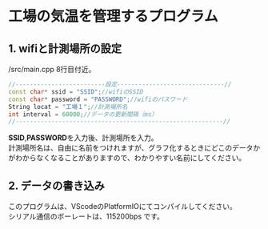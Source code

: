 # 工場の気温を管理するプログラム   

## 1.  wifiと計測場所の設定
 /src/main.cpp 8行目付近。
```C++
//-------------------------設定------------------------------//
const char* ssid = "SSID";//wifiのSSID
const char* password = "PASSWORD";//wifiのパスワード
String locat = "工場１";//計測場所名
int interval = 60000;//データの更新間隔（ms）
//----------------------------------------------------------//
```  

  **SSID**,**PASSWORD**を入力後、計測場所を入力。  
計測場所名は、自由に名前をつけれますが、グラフ化するときにどこのデータかがわからなくなることがありますので、わかりやすい名前にしてください。  

## 2.  データの書き込み  
 このプログラムは、VScodeのPlatformIOにてコンパイルしてください。  
 シリアル通信のボーレートは、115200bps です。
